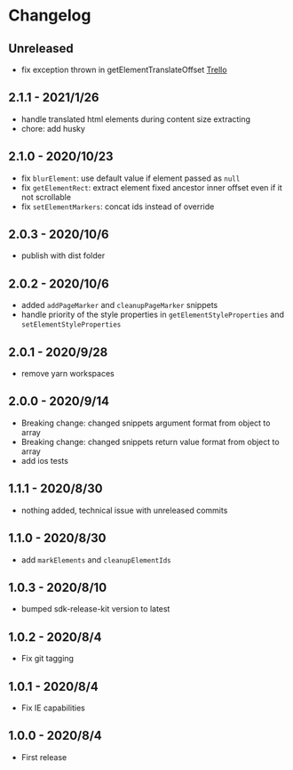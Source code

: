 
# Changelog

## Unreleased

- fix exception thrown in getElementTranslateOffset [Trello](https://trello.com/c/duAwaupv)

## 2.1.1 - 2021/1/26

- handle translated html elements during content size extracting
- chore: add husky

## 2.1.0 - 2020/10/23

- fix `blurElement`: use default value if element passed as `null`
- fix `getElementRect`: extract element fixed ancestor inner offset even if it not scrollable
- fix `setElementMarkers`: concat ids instead of override

## 2.0.3 - 2020/10/6

- publish with dist folder

## 2.0.2 - 2020/10/6

- added `addPageMarker` and `cleanupPageMarker` snippets
- handle priority of the style properties in `getElementStyleProperties` and `setElementStyleProperties`

## 2.0.1 - 2020/9/28

- remove yarn workspaces

## 2.0.0 - 2020/9/14

- Breaking change: changed snippets argument format from object to array
- Breaking change: changed snippets return value format from object to array
- add ios tests

## 1.1.1 - 2020/8/30

- nothing added, technical issue with unreleased commits

## 1.1.0 - 2020/8/30

- add `markElements` and `cleanupElementIds`

## 1.0.3 - 2020/8/10

- bumped sdk-release-kit version to latest

## 1.0.2 - 2020/8/4

- Fix git tagging

## 1.0.1 - 2020/8/4

- Fix IE capabilities

## 1.0.0 - 2020/8/4

- First release
